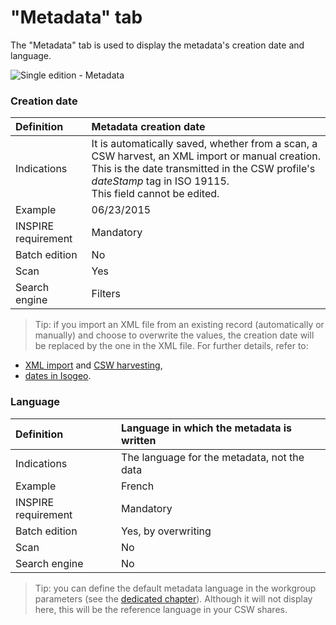 # "Metadata" tab

The "Metadata" tab is used to display the metadata's creation date and language.

![Single edition - Metadata](/en/images/inv_edit_one_metadata.png "Single edition - Metadata tab")

### Creation date

| Definition          | Metadata creation date |
| :------------------ | :------------------------------------------------ |
| Indications         | It is automatically saved, whether from a scan, a CSW harvest, an XML import or manual creation. This is the date transmitted in the CSW profile's *dateStamp* tag in ISO 19115.<br />This field cannot be edited. |
| Example             | 06/23/2015                    |
| INSPIRE requirement   | Mandatory                   |
| Batch edition     | No                           |
| Scan                | Yes                           |
| Search engine | Filters                       |

> Tip: if you import an XML file from an existing record (automatically or manually) and choose to overwrite the values, the creation date will be replaced by the one in the XML file. For further details, refer to:
* [XML import](/en/features/documentation/md_import.html) and [CSW harvesting](/en/features/csw_client/csw_harvest.html),
* [dates in Isogeo](/en/appendices/different_dates.html).

### Language

| Definition          | Language in which the metadata is written       |
| :------------------ | :------------------------------------------------    |
| Indications         | The language for the metadata, not the data |
| Example             | French                                             |
| INSPIRE requirement   | Mandatory                   |
| Batch edition     | Yes, by overwriting           |
| Scan                | No                           |
| Search engine | No                         |

> Tip: you can define the default metadata language in the workgroup parameters (see the [dedicated chapter](/en/features/admin/group.html#Defining-the-default-metadata-language)). Although it will not display here, this will be the reference language in your CSW shares.
